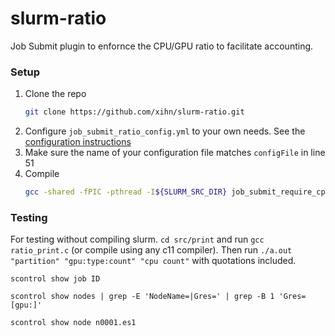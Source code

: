 # slurm-ratio

Job Submit plugin to enfornce the CPU/GPU ratio to facilitate accounting.

### Setup
1. Clone the repo
   ```sh
   git clone https://github.com/xihn/slurm-ratio.git
   ```
3. Configure `job_submit_ratio_config.yml` to your own needs. See the [configuration instructions](#Configuration)
4. Make sure the name of your configuration file matches `configFile` in line 51
5. Compile 
   ```sh
   gcc -shared -fPIC -pthread -I${SLURM_SRC_DIR} job_submit_require_cpu_gpu_ratio.c -o job_submit_require_cpu_gpu_ratio.so
   ```

### Testing

For testing without compiling slurm. `cd src/print` and run `gcc ratio_print.c` (or compile using any c11 compiler). Then run `./a.out "partition" "gpu:type:count" "cpu count"` with quotations included. 


`scontrol show job ID`

`scontrol show nodes | grep -E 'NodeName=|Gres=' | grep -B 1 'Gres=[gpu:]'`

`scontrol show node n0001.es1`
